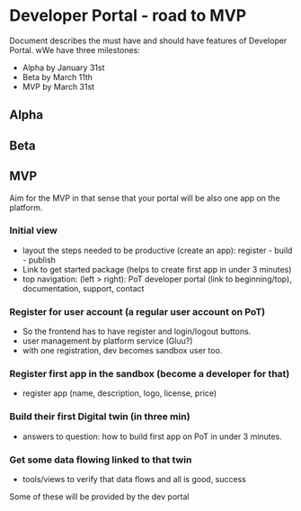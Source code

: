 # Developer Portal - road to MVP

Document describes the must have and should have features of Developer Portal. wWe have three milestones:  

* Alpha by January 31st
* Beta by March 11th
* MVP by March 31st

## Alpha


## Beta


## MVP 

Aim for the MVP in that sense that your portal will be also one app on the platform. 

### Initial view

- layout the steps needed to be productive (create an app): register - build - publish
- Link to get started package (helps to create first app in under 3 minutes)
- top navigation: (left > right): PoT developer portal (link to beginning/top), documentation, support, contact 

### Register for user account (a regular user account on PoT)

- So the frontend has to have register and login/logout buttons. 
- user management by platform service (Gluu?)
- with one registration, dev becomes sandbox user too. 

### Register first app in the sandbox (become a developer for that)

- register app (name, description, logo, license, price)

### Build their first Digital twin (in three min)

- answers to question: how to build first app on PoT in under 3 minutes. 

### Get some data flowing linked to that twin

- tools/views to verify that data flows and all is good, success 

Some of these will be provided by the dev portal
